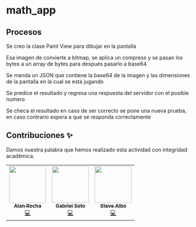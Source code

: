 # math_app

## Procesos 
Se creo la clase Paint View para dibujar en la pantalla

Esa imagen de convierte a bitmap, se aplica un compress y se pasan los bytes a un array de bytes para después pasarlo a base64

Se manda un JSON que contiene la base64 de la imagen y las dimensiones de la pantalla en la cual se está jugando

Se predice el resultado y regresa una respuesta del servidor con el posible numero

Se checa el resultado en caso de ser correcto se pone una nueva prueba, en caso contrario espera a que se responda correctamente

## Contribuciones ✨

Damos nuestra palabra que hemos realizado esta actividad con integridad académica.
<!-- ALL-CONTRIBUTORS-LIST:START - Do not remove or modify this section -->
<!-- prettier-ignore-start -->
<!-- markdownlint-disable -->
<table>
	<tr>
    	<td align="center"><a href="https://github.com/Poetickz"><img src="https://avatars1.githubusercontent.com/u/32653902?s=400&u=c9b802f74c9f0f36a653123865ddfd44d2c9308d&v=4" width="100px;" alt=""/><br /><sub><b>Alan Rocha</b></sub></a><br/><a href="#" title="Code">💻</a></td>
    	<td align="center"><a href="https://github.com/gabri3l0"><img src="https://avatars3.githubusercontent.com/u/42877617?s=460&u=0c97e12afc3c99b9d721bd2553185569832eb2e2&v=4" width="100px;" alt=""/><br /><sub><b>Gabriel Soto</b></sub></a><br/><a href="#" title="Code">💻</a></td>
    	<td align="center"><a href="https://github.com/memosteve"><img src="https://scontent.frex1-1.fna.fbcdn.net/v/t1.0-9/81507839_3148041308544260_8629329535277465600_n.jpg?_nc_cat=104&_nc_sid=09cbfe&_nc_eui2=AeE50-_TU40HXQdChFt29IfPMcIsMBbCuzIxwiwwFsK7Mk1J0HubJf731FJgOXbLK_4AEisscah_olKFyd8HEKSK&_nc_ohc=AG6V6yrRUX4AX-XUz5o&_nc_ht=scontent.frex1-1.fna&oh=f7293165c190785f73a6938da079884b&oe=5EF30CD6" width="100px;" alt=""/><br /><sub><b>Steve Albo</b></sub></a><br/><a href="#" title="Code">💻</a></td>
	</tr>
</table>

<!-- markdownlint-enable -->
<!-- prettier-ignore-end -->
<!-- ALL-CONTRIBUTORS-LIST:END -->

